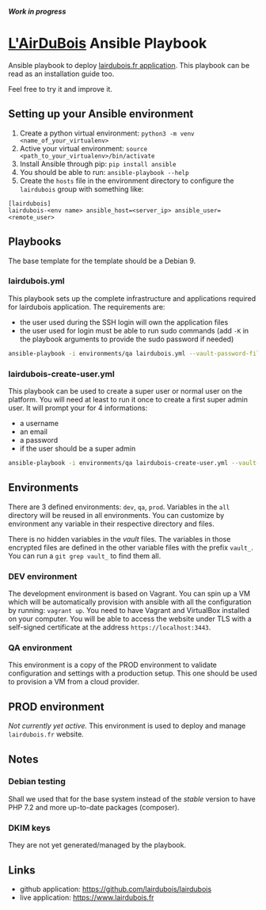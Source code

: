 ***Work in progress***

# [L'AirDuBois](https://www.lairdubois.fr) Ansible Playbook

Ansible playbook to deploy
[lairdubois.fr application](https://github.com/lairdubois/lairdubois). This
playbook can be read as an installation guide too.

Feel free to try it and improve it.


## Setting up your Ansible environment

1. Create a python virtual environment: `python3 -m venv
   <name_of_your_virtualenv>`
2. Active your virtual environment: `source <path_to_your_virtualenv>/bin/activate`
3. Install Ansible through pip: `pip install ansible`
4. You should be able to run: `ansible-playbook --help`
5. Create the `hosts` file in the environment directory to configure the
   `lairdubois` group with something like:
```
[lairdubois]
lairdubois-<env name> ansible_host=<server_ip> ansible_user=<remote_user>
```

## Playbooks

The base template for the template should be a Debian 9.

### lairdubois.yml

This playbook sets up the complete infrastructure and applications required
for lairdubois application. The requirements are:
- the user used during the SSH login will own the application files
- the user used for login must be able to run sudo commands (add `-K` in the
  playbook arguments to provide the sudo password if needed)

```bash
ansible-playbook -i environments/qa lairdubois.yml --vault-password-file=~/...
```

### lairdubois-create-user.yml

This playbook can be used to create a super user or normal user on the
platform. You will need at least to run it once to create a first super admin
user. It will prompt your for 4 informations:
- a username
- an email
- a password
- if the user should be a super admin

```bash
ansible-playbook -i environments/qa lairdubois-create-user.yml --vault-password-file=~/...
```

## Environments

There are 3 defined environments: `dev`, `qa`, `prod`. Variables in the `all`
directory will be reused in all environments. You can customize by environment
any variable in their respective directory and files.

There is no hidden variables in the *vault* files. The variables in those
encrypted files are defined in the other variable files with the prefix
`vault_`. You can run a `git grep vault_` to find them all.

### DEV environment

The development environment is based on Vagrant. You can spin up a VM which
will be automatically provision with ansible with all the configuration
by running: `vagrant up`. You need to have Vagrant and VirtualBox installed
on your computer. You will be able to access the website under TLS with a
self-signed certificate at the address `https://localhost:3443`.

### QA environment

This environment is a copy of the PROD environment to validate configuration
and settings with a production setup. This one should be used to provision
a VM from a cloud provider.

## PROD environment

*Not currently yet active.* This environment is used to deploy and manage
`lairdubois.fr` website.


## Notes

### Debian testing
Shall we used that for the base system instead of the *stable* version to have
PHP 7.2 and more up-to-date packages (composer).


### DKIM keys
They are not yet generated/managed by the playbook.

## Links

- github application: https://github.com/lairdubois/lairdubois
- live application: https://www.lairdubois.fr
